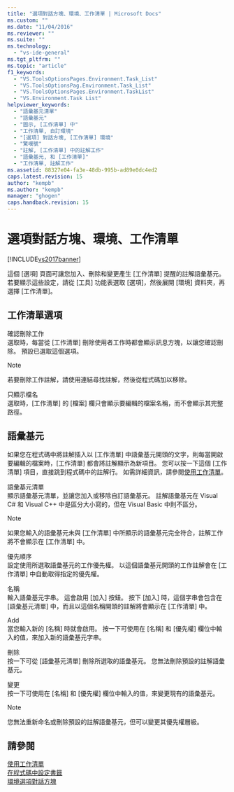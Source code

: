 ```yaml
---
title: "選項對話方塊、環境、工作清單 | Microsoft Docs"
ms.custom: ""
ms.date: "11/04/2016"
ms.reviewer: ""
ms.suite: ""
ms.technology: 
  - "vs-ide-general"
ms.tgt_pltfrm: ""
ms.topic: "article"
f1_keywords: 
  - "VS.ToolsOptionsPages.Environment.Task_List"
  - "VS.ToolsOptionsPag.Environment.Task_List"
  - "VS.ToolsOptionsPages.Environment.TaskList"
  - "VS.Environment.Task List"
helpviewer_keywords: 
  - "語彙基元清單"
  - "語彙基元"
  - "圖示, [工作清單] 中"
  - "工作清單, 自訂環境"
  - "[選項] 對話方塊, [工作清單] 環境"
  - "驚嘆號"
  - "註解, [工作清單] 中的註解工作"
  - "語彙基元, 和 [工作清單]"
  - "工作清單, 註解工作"
ms.assetid: 88327e04-fa3e-48db-995b-ad89e0dc4ed2
caps.latest.revision: 15
author: "kempb"
ms.author: "kempb"
manager: "ghogen"
caps.handback.revision: 15
---
```

# 選項對話方塊、環境、工作清單
[!INCLUDE[vs2017banner](../../code-quality/includes/vs2017banner.md)]

這個 \[選項\] 頁面可讓您加入、刪除和變更產生 \[工作清單\] 提醒的註解語彙基元。  若要顯示這些設定，請從 \[工具\] 功能表選取 \[選項\]，然後展開 \[環境\] 資料夾，再選擇 \[工作清單\]。  
  
## 工作清單選項  
 確認刪除工作  
 選取時，每當從 \[工作清單\] 刪除使用者工作時都會顯示訊息方塊，以讓您確認刪除。  預設已選取這個選項。  
  
> [!NOTE]
>  若要刪除工作註解，請使用連結尋找註解，然後從程式碼加以移除。  
  
 只顯示檔名  
 選取時，\[工作清單\] 的 \[檔案\] 欄只會顯示要編輯的檔案名稱，而不會顯示其完整路徑。  
  
## 語彙基元  
 如果您在程式碼中將註解插入以 \[工作清單\] 中語彙基元開頭的文字，則每當開啟要編輯的檔案時，\[工作清單\] 都會將註解顯示為新項目。  您可以按一下這個 \[工作清單\] 項目，直接跳到程式碼中的註解行。  如需詳細資訊，請參閱[使用工作清單](../../ide/using-the-task-list.md)。  
  
 語彙基元清單  
 顯示語彙基元清單，並讓您加入或移除自訂語彙基元。  註解語彙基元在 Visual C\# 和 Visual C\+\+ 中是區分大小寫的，但在 Visual Basic 中則不區分。  
  
> [!NOTE]
>  如果您輸入的語彙基元未與 \[工作清單\] 中所顯示的語彙基元完全符合，註解工作將不會顯示在 \[工作清單\] 中。  
  
 優先順序  
 設定使用所選取語彙基元的工作優先權。  以這個語彙基元開頭的工作註解會在 \[工作清單\] 中自動取得指定的優先權。  
  
 名稱  
 輸入語彙基元字串。  這會啟用 \[加入\] 按鈕。  按下 \[加入\] 時，這個字串會包含在 \[語彙基元清單\] 中，而且以這個名稱開頭的註解將會顯示在 \[工作清單\] 中。  
  
 Add  
 當您輸入新的 \[名稱\] 時就會啟用。  按一下可使用在 \[名稱\] 和 \[優先權\] 欄位中輸入的值，來加入新的語彙基元字串。  
  
 刪除  
 按一下可從 \[語彙基元清單\] 刪除所選取的語彙基元。  您無法刪除預設的註解語彙基元。  
  
 變更  
 按一下可使用在 \[名稱\] 和 \[優先權\] 欄位中輸入的值，來變更現有的語彙基元。  
  
> [!NOTE]
>  您無法重新命名或刪除預設的註解語彙基元，但可以變更其優先權層級。  
  
## 請參閱  
 [使用工作清單](../../ide/using-the-task-list.md)   
 [在程式碼中設定書籤](../../ide/setting-bookmarks-in-code.md)   
 [環境選項對話方塊](../../ide/reference/environment-options-dialog-box.md)